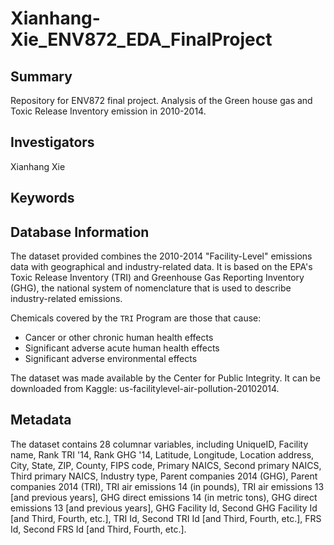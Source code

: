 # Xianhang-Xie_ENV872_EDA_FinalProject

## Summary

Repository for ENV872 final project. Analysis of the Green house gas and Toxic Release Inventory emission in 2010-2014.

## Investigators

Xianhang Xie

## Keywords

## Database Information

The dataset provided combines the 2010-2014 "Facility-Level" emissions data with geographical and industry-related data. It is based on the EPA's Toxic Release Inventory (TRI) and Greenhouse Gas Reporting Inventory (GHG), the national system of nomenclature that is used to describe industry-related emissions. 

Chemicals covered by the `TRI` Program are those that cause:

* Cancer or other chronic human health effects
* Significant adverse acute human health effects
* Significant adverse environmental effects

The dataset was made available by the Center for Public Integrity. It can be downloaded from Kaggle: us-facilitylevel-air-pollution-20102014.

## Metadata

The dataset contains 28 columnar variables, including UniqueID, Facility name, Rank TRI '14, Rank GHG '14, Latitude, Longitude, Location address, City, State, ZIP, County, FIPS code, Primary NAICS, Second primary NAICS, Third primary NAICS, Industry type, Parent companies 2014 (GHG), Parent companies 2014 (TRI), TRI air emissions 14 (in pounds), TRI air emissions 13 [and previous years], GHG direct emissions 14 (in metric tons), GHG direct emissions 13 [and previous years], GHG Facility Id, Second GHG Facility Id [and Third, Fourth, etc.], TRI Id, Second TRI Id [and Third, Fourth, etc.], FRS Id, Second FRS Id [and Third, Fourth, etc.].
